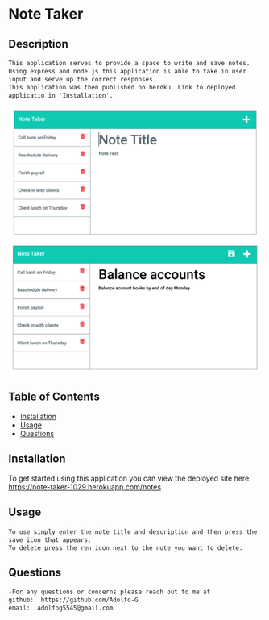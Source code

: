 
  
  # Note Taker
  ## Description
    This application serves to provide a space to write and save notes.
    Using express and node.js this application is able to take in user input and serve up the correct responses. 
    This application was then published on heroku. Link to deployed applicatio in 'Installation'. 
  ![](images/11-express-homework-demo-01.png)
  ![](images/11-express-homework-demo-02.png)
    
  ## Table of Contents
  * [Installation](#installation)
  * [Usage](#usage)
  * [Questions](#questions)

  ## Installation
  To get started using this application you can view the deployed site here: https://note-taker-1029.herokuapp.com/notes

  ## Usage
    To use simply enter the note title and description and then press the save icon that appears. 
    To delete press the ren icon next to the note you want to delete. 
 
  ## Questions
    -For any questions or concerns please reach out to me at
    github:  https://github.com/Adolfo-G
    email:  adolfog5545@gmail.com
    
